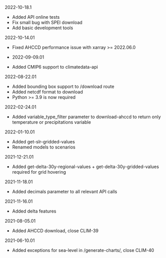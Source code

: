 2022-10-18.1
  * Added API online tests
  * Fix small bug with SPEI download
  * Add basic development tools

2022-10-14.01
  * Fixed AHCCD performance issue with xarray >= 2022.06.0

  * 2022-09-09.01
  * Added CMIP6 support to climatedata-api


2022-08-22.01
  * Added bounding box support to /download route
  * Added netcdf format to download
  * Python >= 3.9 is now required

2022-02-24.01
  * Added variable\_type\_filter parameter to download-ahccd to return only temperature or precipitations variable

2022-01-10.01
  * Added get-slr-gridded-values
  * Renamed models to scenarios

2021-12-21.01
  * Added get-delta-30y-regional-values + get-delta-30y-gridded-values required for grid hovering

2021-11-18.01
  * Added decimals parameter to all relevant API calls

2021-11-16.01
  * Added delta features

2021-08-05.01
  * Added AHCCD download, close CLIM-39

2021-06-10.01
  * Added exceptions for sea-level in /generate-charts/, close CLIM-40


